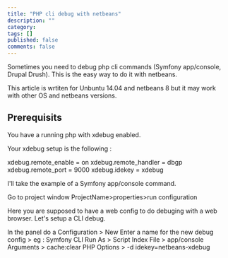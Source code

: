 ```yaml
---
title: "PHP cli debug with netbeans"
description: ""
category:
tags: []
published: false
comments: false
---
```


Sometimes you need to debug php cli commands (Symfony app/console, Drupal Drush).
This is the easy way to do it with netbeans.

This article is wrtiten for Unbuntu 14.04 and netbeans 8 but it may work with other OS and netbeans versions.

## Prerequisits

You have a running php with xdebug enabled.

Your xdebug setup is the following :

xdebug.remote_enable = on
xdebug.remote_handler = dbgp
xdebug.remote_port = 9000
xdebug.idekey = xdebug

I'll take the example of a Symfony app/console command.

Go to project window ProjectName>properties>run configuration

Here you are supposed to have a web config to do debuging with a web browser.
Let's setup a CLI debug.

In the panel do a Configuration > New
Enter a name for the new debug config > eg : Symfony CLI
Run As > Script
Index File > app/console
Arguments > cache:clear
PHP Options > -d idekey=netbeans-xdebug
